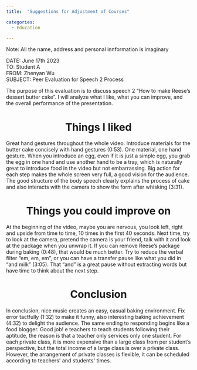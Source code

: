 ```yaml
---
title:  "Suggestions for Adjustment of Courses"

categories: 
  - Education

---
```


Note: All the name, address and personal innformation is imaginary


DATE: June 17th 2023<br>
TO: Student A<br>
FROM: Zhenyan Wu<br>
SUBJECT: Peer Evaluation for Speech 2 Process<br>

The purpose of this evaluation is to discuss speech 2 “How to make Reese’s dessert butter cake”. I will analyze what I like, what you can improve, and the overall performance of the presentation.

<h1 align="center">Things I liked</h1>
Great hand gestures throughout the whole video. Introduce materials for the butter cake concisely with hand gestures (0:53). One material, one hand gesture. When you introduce an egg, even if it is just a simple egg, you grab the egg in one hand and use another hand to be a tray, which is naturally great to introduce food in the video but not embarrassing. Big action for each step makes the whole screen very full, a good vision for the audience. The good structure of the body speech clearly explains the process of cake and also interacts with the camera to show the form after whisking (3:31).

<h1 align="center">Things you could improve on</h1>
At the beginning of the video, maybe you are nervous, you look left, right and upside from time to time, 10 times in the first 40 seconds. Next time, try to look at the camera, pretend the camera is your friend, talk with it and look at the package when you unwrap it. If you can remove Reese’s package during baking (0:48), that would be much better. Try to reduce the verbal filter “em, em, em”, or you can have a transfer pause like what you did in “and milk” (3:05). That “and” is a great pause without extracting words but have time to think about the next step. 

<h1 align="center">Conclusion</h1>
In conclusion, nice music creates an easy, casual baking environment. Fix error tactfully (1:32) to make it funny, also interesting baking achievement (4:32) to delight the audience. The same ending to responding begins like a food blogger. Good job!
e teachers to teach students following their aptitude, the reason is that a teacher only services only one student. For each private class, it is more expensive than a large class from per student’s perspective, but the total income of a large class is over a private class. However, the arrangement of private classes is flexible, it can be scheduled according to teachers' and students' times.
